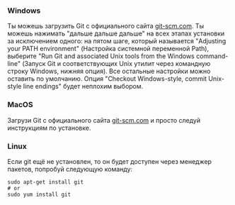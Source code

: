 ### Windows

Ты можешь загрузить Git с официального сайта [git-scm.com](http://git-scm.com/). Ты можешь нажимать "дальше дальше дальше" на всех этапах установки за исключением одного: на пятом шаге, который называется "Adjusting your PATH environment" (Настройка системной переменной Path), выберите "Run Git and associated Unix tools from the Windows command-line" (Запуск Git и соответствующих Unix утилит через командную строку Windows, нижняя опция). Все остальные настройки можно оставить по умолчанию. Опция "Checkout Windows-style, commit Unix-style line endings" будет неплохим выбором.

### MacOS

Загрузи Git с официального сайта [git-scm.com](http://git-scm.com/) и просто следуй инструкциям по установке.

### Linux

Если git ещё не установлен, то он будет доступен через менеджер пакетов, попробуй следующую команду:

    sudo apt-get install git
    # or
    sudo yum install git